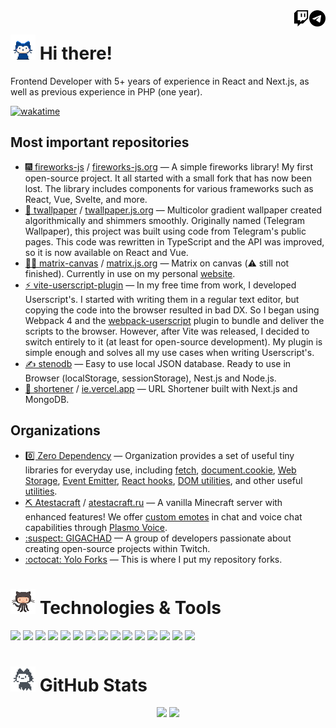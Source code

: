 <a href="https://t.me/crashmax" target="_blank" rel="nofollow">
  <picture>
    <source width="26px" align="right" media="(prefers-color-scheme: dark)" srcset="icons/telegram-light.svg">
    <img width="26px" align="right" src="icons/telegram-dark.svg" />
  </picture>
</a>

<a href="https://twitch.tv/vs_code" target="_blank" rel="nofollow">
  <picture>
    <source width="26px" align="right" media="(prefers-color-scheme: dark)" srcset="icons/twitch-light.svg">
    <img width="26px" align="right" src="icons/twitch-dark.svg" />
  </picture>
</a>

<h1><img src="octocats/mona-whisper.gif" width="40" height="40"> Hi there!</h1>

Frontend Developer with 5+ years of experience in React and Next.js, as well as previous experience in PHP (one year).

[![wakatime](https://wakatime.com/badge/user/2b32151b-c987-411d-8aef-23a48c2cd648.svg?style=flat-square)](https://wakatime.com/@2b32151b-c987-411d-8aef-23a48c2cd648)

<h2>Most important repositories</h2>

- [🎆 fireworks-js](https://github.com/crashmax-dev/fireworks-js) / [fireworks-js.org](https://fireworks.js.org) — A simple fireworks library! My first open-source project. It all started with a small fork that has now been lost. The library includes components for various frameworks such as React, Vue, Svelte, and more.
- [🌈 twallpaper](https://github.com/crashmax-dev/twallpaper) / [twallpaper.js.org](https://twallpaper.js.org) — Multicolor gradient wallpaper created algorithmically and shimmers smoothly. Originally named (Telegram Wallpaper), this project was built using code from Telegram's public pages. This code was rewritten in TypeScript and the API was improved, so it is now available on React and Vue.
- [👩‍💻 matrix-canvas](https://github.com/crashmax-dev/matrix-canvas) / [matrix.js.org](https://matrix.js.org) — Matrix on canvas (⚠️ still not finished). Currently in use on my personal [website](https://crashmax.ru).
- [⚡ vite-userscript-plugin](https://github.com/crashmax-dev/vite-userscript-plugin) — In my free time from work, I developed Userscript's. I started with writing them in a regular text editor, but copying the code into the browser resulted in bad DX. So I began using Webpack 4 and the [webpack-userscript](https://github.com/momocow/webpack-userscript) plugin to bundle and deliver the scripts to the browser. However, after Vite was released, I decided to switch entirely to it (at least for open-source development). My plugin is simple enough and solves all my use cases when writing Userscript's.
- [✍ stenodb](https://github.com/crashmax-dev/stenodb) — Easy to use local JSON database. Ready to use in Browser (localStorage, sessionStorage), Nest.js and Node.js.
- [🔗 shortener](https://github.com/crashmax-dev/shortener) / [ie.vercel.app](https://ie.vercel.app) — URL Shortener built with Next.js and MongoDB.

<h2>Organizations</h2>

- [0️⃣ Zero Dependency](https://github.com/zero-dependency) — Organization provides a set of useful tiny libraries for everyday use, including [fetch](https://github.com/zero-dependency/fetcher), [document.cookie](https://github.com/zero-dependency/cookie), [Web Storage](https://github.com/zero-dependency/storage), [Event Emitter](https://github.com/zero-dependency/emitter), [React hooks](https://github.com/zero-dependency/react), [DOM utilities](https://github.com/zero-dependency/dom), and other useful [utilities](https://github.com/zero-dependency/utils).
- [⛏ Atestacraft](https://github.com/atestacraft) / [atestacraft.ru](https://atestacraft.ru) — A vanilla Minecraft server with enhanced features! We offer [custom emotes](https://github.com/atestacraft/spigot-chatemotes) in chat and voice chat capabilities through [Plasmo Voice](https://github.com/plasmoapp/plasmo-voice).
- [:suspect: GIGACHAD](https://github.com/gigachad-dev) — A group of developers passionate about creating open-source projects within Twitch.
- [:octocat: Yolo Forks](https://github.com/yoloforks) — This is where I put my repository forks.

<h1><img src="octocats/octocat-squid.gif" width="40" height="40"> Technologies & Tools</h1>

![](https://img.shields.io/badge/TypeScript-informational?style=flat-square&logo=typescript&logoColor=ffffff&color=007acc)
![](https://img.shields.io/badge/JavaScript-informational?style=flat-square&logo=javascript&logoColor=323330&color=f0db4f)
![](https://img.shields.io/badge/HTML-informational?style=flat-square&logo=html5&logoColor=ffffff&color=E44D26)
![](https://img.shields.io/badge/CSS-informational?style=flat-square&logo=css3&logoColor=ffffff&color=25A1E1)
![](https://img.shields.io/badge/React-informational?style=flat-square&logo=react&logoColor=ffffff&color=066d89)
![](https://img.shields.io/badge/Vite-informational?style=flat-square&logo=vite&logoColor=ffffff&color=747bff)
![](https://img.shields.io/badge/Webpack-informational?style=flat-square&logo=webpack&logoColor=ffffff&color=1c78c0)
![](https://img.shields.io/badge/Node-informational?style=flat-square&logo=node.js&logoColor=ffffff&color=3c873a)
![](https://img.shields.io/badge/Next-informational?style=flat-square&logo=next.js&logoColor=ffffff&color=000000)
![](https://img.shields.io/badge/Fastify-informational?style=flat-square&logo=fastify&logoColor=ffffff&color=000000)
![](https://img.shields.io/badge/PostgreSQL-informational?style=flat-square&logo=postgresql&logoColor=ffffff&color=336791)
![](https://img.shields.io/badge/MySQL-informational?style=flat-square&logo=mysql&logoColor=ffffff&color=007D7D)
![](https://img.shields.io/badge/MongoDB-informational?style=flat-square&logo=mongodb&logoColor=ffffff&color=3FA037)
![](https://img.shields.io/badge/VS%20Code-informational?style=flat-square&logo=visual-studio-code&logoColor=white&color=007acc)
![](https://img.shields.io/badge/PNPM-informational?style=flat-square&logo=pnpm&logoColor=ffffff&color=f9ad00)

<h1><img src="octocats/mona-loading.gif" width="40" height="40"> GitHub Stats</h1>

<div align="center">
  <img height="170em" src="https://github-readme-stats.vercel.app/api?username=crashmax-dev&layout=compact&show_icons=true&theme=white&icon_color=2a84ea&hide_border=true&bg_color=00000000&text_color=2a84ea" />
  <img height="170em" src="https://github-readme-stats.vercel.app/api/top-langs/?username=crashmax-dev&layout=compact&theme=white&icon_color=2a84ea&hide_border=true&bg_color=00000000&text_color=2a84ea" />
</div>
